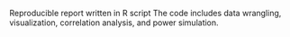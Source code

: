 Reproducible report written in R script
The code includes data wrangling, visualization, correlation analysis, and power simulation.

